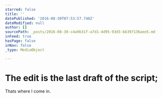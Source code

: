 ```yaml
---
starred: false
title: ''
datePublished: '2016-08-30T07:53:57.740Z'
dateModified: null
author: []
sourcePath: _posts/2016-08-30-c4a9b31f-a7d1-4d95-93d3-bb397136aee5.md
inFeed: true
hasPage: false
inNav: false
_type: MediaObject

---
```

# The edit is the last draft of the script;

Thats where I come in.